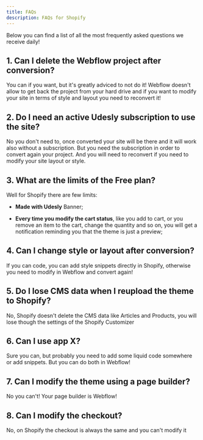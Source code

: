 ```yaml
---
title: FAQs
description: FAQs for Shopify
---
```


Below you can find a list of all the most frequently asked questions we receive daily!

## 1. Can I delete the Webflow project after conversion?

You can if you want, but it's greatly adviced to not do it! Webflow doesn't allow to get back the project from your hard drive and if you want to modify your site in terms of style and layout you need to reconvert it!

## 2. Do I need an active Udesly subscription to use the site?

No you don't need to, once converted your site will be there and it will work also without a subscription. But you need the subscription in order to convert again your project. And you will need to reconvert if you need to modify your site layout or style.

## 3. What are the limits of the Free plan?

Well for Shopify there are few limits:

* **Made with Udesly** Banner;

* **Every time you modify the cart status**, like you add to cart, or you remove an item to the cart, change the quantity and so on, you will get a notification reminding you that the theme is just a preview;

## 4. Can I change style or layout after conversion?

If you can code, you can add style snippets directly in Shopify, otherwise you need to modify in Webflow and convert again!

## 5. Do I lose CMS data when I reupload the theme to Shopify?

No, Shopify doesn't delete the CMS data like Articles and Products, you will lose though the settings of the Shopify Customizer

## 6. Can I use app X?

Sure you can, but probably you need to add some liquid code somewhere or add snippets. But you can do both in Webflow!

## 7. Can I modify the theme using a page builder?

No you can't! Your page builder is Webflow!

## 8. Can I modify the checkout?

No, on Shopify the checkout is always the same and you can't modify it